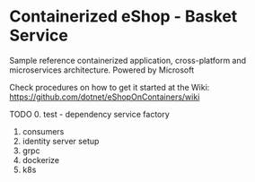 # Containerized eShop - Basket Service
Sample reference containerized application, cross-platform and microservices architecture.
Powered by Microsoft

Check procedures on how to get it started at the Wiki:
https://github.com/dotnet/eShopOnContainers/wiki

TODO
0. test - dependency service factory
1. consumers
2. identity server setup
3. grpc
4. dockerize
5. k8s

